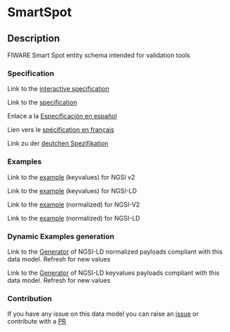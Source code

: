 # SmartSpot

## Description 

FIWARE Smart Spot entity schema intended for validation tools
### Specification

Link to the [interactive specification](https://swagger.lab.fiware.org/?url=https://github.com/smart-data-models/dataModel.PointOfInteraction/blob/master/SmartSpot/swagger.yaml)

Link to the [specification](https://github.com/smart-data-models/dataModel.PointOfInteraction/blob/master/SmartSpot/doc/spec.md)

Enlace a la [Especificación en español](https://github.com/smart-data-models/dataModel.PointOfInteraction/blob/master/SmartSpot/doc/spec_ES.md)

Lien vers le [spécification en français](https://github.com/smart-data-models/dataModel.PointOfInteraction/blob/master/SmartSpot/doc/spec_FR.md)

Link zu der [deutchen Spezifikation](https://github.com/smart-data-models/dataModel.PointOfInteraction/blob/master/SmartSpot/doc/spec_DE.md)
### Examples

Link to the [example](https://github.com/smart-data-models/dataModel.PointOfInteraction/blob/master/SmartSpot/examples/example.json) (keyvalues) for NGSI v2

Link to the [example](https://github.com/smart-data-models/dataModel.PointOfInteraction/blob/master/SmartSpot/examples/example.jsonld) (keyvalues) for NGSI-LD

Link to the [example](https://github.com/smart-data-models/dataModel.PointOfInteraction/blob/master/SmartSpot/examples/example-normalized.json) (normalized) for NGSI-V2

Link to the [example](https://github.com/smart-data-models/dataModel.PointOfInteraction/blob/master/SmartSpot/examples/example-normalized.jsonld) (normalized) for NGSI-LD
### Dynamic Examples generation

Link to the [Generator](https://smartdatamodels.org/extra/ngsi-ld_generator_v0.92.php?schemaUrl=https://raw.githubusercontent.com/smart-data-models/dataModel.PointOfInteraction/master/SmartSpot/schema.json&email=info@smartdatamodels.org) of NGSI-LD normalized payloads compliant with this data model. Refresh for new values

Link to the [Generator](https://smartdatamodels.org/extra/ngsi-ld_generator_keyvalues_v0.92.php?schemaUrl=https://raw.githubusercontent.com/smart-data-models/dataModel.PointOfInteraction/master/SmartSpot/schema.json&email=info@smartdatamodels.org) of NGSI-LD keyvalues payloads compliant with this data model. Refresh for new values
### Contribution

 If you have any issue on this data model you can raise an [issue](https://github.com/smart-data-models/dataModel.PointOfInteraction/issues)  or contribute with a [PR](https://github.com/smart-data-models/dataModel.PointOfInteraction/pulls)